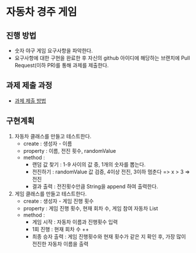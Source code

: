 # 자동차 경주 게임
## 진행 방법
* 숫자 야구 게임 요구사항을 파악한다.
* 요구사항에 대한 구현을 완료한 후 자신의 github 아이디에 해당하는 브랜치에 Pull Request(이하 PR)를 통해 과제를 제출한다.

## 과제 제출 과정
* [과제 제출 방법](https://github.com/next-step/nextstep-docs/tree/master/precourse)

## 구현계획 
1. 자동차 클래스를 만들고 테스트한다. 
    - create : 생성자 - 이름   
    - property : 이름, 전진 횟수, randomValue
    - method : 
        - 랜덤 값 찾기 : 1-9 사이의 값 중, 1개의 숫자를 뽑는다.
        - 전진하기 : randomValue 값 검증, 4이상 전진, 3이하 멈춘다 => x > 3 => 전진     
        - 결과 출력 : 전진횟수만큼 String을 append 하여 출력한다.     
2. 게임 클래스를 만들고 테스트한다.
    - create : 생성자 - 게임 진행 횟수
    - property : 게임 진행 횟수, 현재 회차 수, 게임 참여 자동차 List
    - method : 
        - 게임 시작 : 자동차 이름과 진행횟수 입력 
        - 1회 진행 : 현재 회차 수 ++
        - 최종 승자 출력 : 게임 진행횟수와 현재 횟수가 같은 지 확인 후, 가장 많이 전진한 자동차 이름을 출력    
